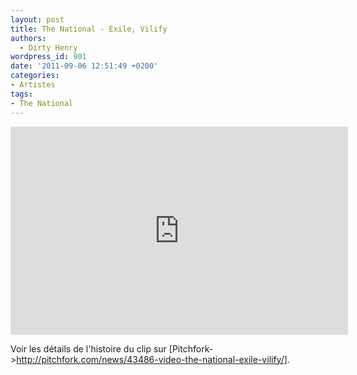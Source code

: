 ```yaml
---
layout: post
title: The National - Exile, Vilify
authors:
  - Dirty Henry
wordpress_id: 901
date: '2011-09-06 12:51:49 +0200'
categories:
- Artistes
tags:
- The National
---
```

<iframe width="540" height="333" src="http://www.youtube.com/embed/M4X6q7rKGd0" frameborder="0" allowfullscreen></iframe>

Voir les détails de l'histoire du clip sur [Pitchfork->http://pitchfork.com/news/43486-video-the-national-exile-vilify/].

